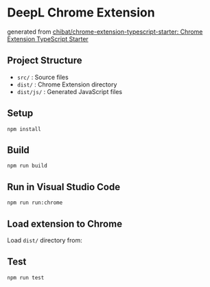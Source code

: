 # DeepL Chrome Extension

generated from [chibat/chrome\-extension\-typescript\-starter: Chrome Extension TypeScript Starter](https://github.com/chibat/chrome-extension-typescript-starter)

## Project Structure

* `src/` : Source files
* `dist/` : Chrome Extension directory
* `dist/js/` : Generated JavaScript files

## Setup

```
npm install
```

## Build

```
npm run build
```

## Run in Visual Studio Code

```
npm run run:chrome
```


## Load extension to Chrome

Load `dist/` directory from:

## Test
```
npm run test
```
